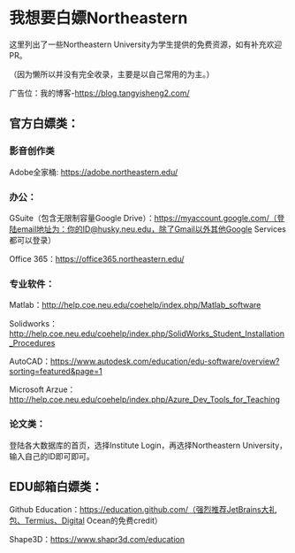 # 我想要白嫖Northeastern
这里列出了一些Northeastern University为学生提供的免费资源，如有补充欢迎PR。

（因为懒所以并没有完全收录，主要是以自己常用的为主。）

广告位：我的博客-https://blog.tangyisheng2.com/
## 官方白嫖类：

### 影音创作类

Adobe全家桶: https://adobe.northeastern.edu/

### 办公：

GSuite（包含无限制容量Google Drive）：https://myaccount.google.com/（登陆email地址为：你的ID@husky.neu.edu，除了Gmail以外其他Google Services都可以登录）

Office 365：https://office365.northeastern.edu/

### 专业软件：

Matlab：http://help.coe.neu.edu/coehelp/index.php/Matlab_software

Solidworks：http://help.coe.neu.edu/coehelp/index.php/SolidWorks_Student_Installation_Procedures

AutoCAD：https://www.autodesk.com/education/edu-software/overview?sorting=featured&page=1

Microsoft Arzue：http://help.coe.neu.edu/coehelp/index.php/Azure_Dev_Tools_for_Teaching

### 论文类：

登陆各大数据库的首页，选择Institute Login，再选择Northeastern University，输入自己的ID即可即可。

## EDU邮箱白嫖类：

Github Education：https://education.github.com/（强烈推荐JetBrains大礼包、Termius、Digital Ocean的免费credit）

Shape3D：https://www.shapr3d.com/education
